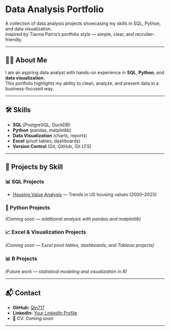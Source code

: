 # Data Analysis Portfolio

A collection of data analysis projects showcasing my skills in SQL, Python, and data visualization.  
Inspired by Tianna Parris’s portfolio style — simple, clear, and recruiter-friendly.

---

## 👩‍💻 About Me
I am an aspiring data analyst with hands-on experience in **SQL**, **Python**, and **data visualization**.  
This portfolio highlights my ability to clean, analyze, and present data in a business-focused way.

---

## 🛠 Skills
- **SQL** (PostgreSQL, DuckDB)  
- **Python** (pandas, matplotlib)  
- **Data Visualization** (charts, reports)  
- **Excel** (pivot tables, dashboards)  
- **Version Control** (Git, GitHub, Git LFS)  

---

## 📂 Projects by Skill

### 📊 SQL Projects
- [Housing Value Analysis](sql-projects/housing-portfolio) — Trends in US housing values (2000–2025)

### 🐍 Python Projects
*(Coming soon — additional analysis with pandas and matplotlib)*

### 📈 Excel & Visualization Projects
*(Coming soon — Excel pivot tables, dashboards, and Tableau projects)*

### 📊 R Projects
*(Future work — statistical modeling and visualization in R)*

---

## 📬 Contact
- **GitHub:** [Qin717](https://github.com/Qin717)  
- **LinkedIn:** [Your LinkedIn Profile](#)  
- 📄 CV: *Coming soon*  

---
